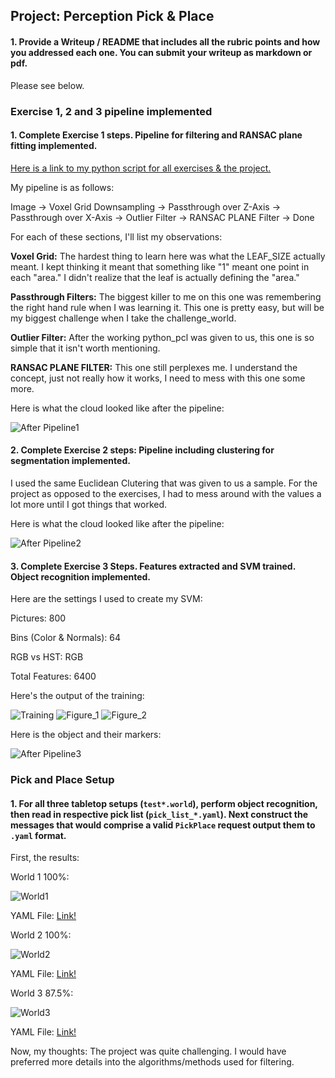 ## Project: Perception Pick & Place

#### 1. Provide a Writeup / README that includes all the rubric points and how you addressed each one.  You can submit your writeup as markdown or pdf.  

Please see below.

### Exercise 1, 2 and 3 pipeline implemented
#### 1. Complete Exercise 1 steps. Pipeline for filtering and RANSAC plane fitting implemented.

[Here is a link to my python script for all exercises & the project.](https://github.com/priteshgudge/pick_place_3dperception/blob/master/pr2_robot/scripts/project_impl_script_2.py)



My pipeline is as follows:

Image -> Voxel Grid Downsampling -> Passthrough over Z-Axis -> Passthrough over X-Axis -> Outlier Filter ->
RANSAC PLANE Filter -> Done

For each of these sections, I'll list my observations:

**Voxel Grid:** The hardest thing to learn here was what the LEAF_SIZE actually meant. I kept thinking it meant that
something like "1" meant one point in each "area." I didn't realize that the leaf is actually defining the "area."  

**Passthrough Filters:** The biggest killer to me on this one was remembering the right hand rule when I was learning
it.  This one is pretty easy, but will be my biggest challenge when I take the challenge_world.

**Outlier Filter:** After the working python_pcl was given to us, this one is so simple that it isn't worth mentioning.

**RANSAC PLANE FILTER:** This one still perplexes me.  I understand the concept, just not really how it works, I need
to mess with this one some more.

Here is what the cloud looked like after the pipeline:

![After Pipeline1](https://github.com/priteshgudge/pick_place_3dperception/raw/master/images/afterpipeline1.png)

#### 2. Complete Exercise 2 steps: Pipeline including clustering for segmentation implemented.  

I used the same Euclidean Clutering that was given to us a sample.  For the project as opposed to the exercises, 
I had to mess around with the values a lot more until I got things that worked.

Here is what the cloud looked like after the pipeline:

![After Pipeline2](https://github.com/priteshgudge/pick_place_3dperception/raw/master/images/afterpipeline2.png)

#### 3. Complete Exercise 3 Steps.  Features extracted and SVM trained.  Object recognition implemented.

Here are the settings I used to create my SVM:

Pictures: 800

Bins (Color & Normals): 64

RGB vs HST: RGB

Total Features: 6400

Here's the output of the training:

![Training](https://github.com/priteshgudge/pick_place_3dperception/raw/master/images/training.png)
![Figure_1](https://github.com/priteshgudge/pick_place_3dperception/raw/master/images/figure_1.png)
![Figure_2](https://github.com/priteshgudge/pick_place_3dperception/raw/master/images/figure_2.png)

Here is the object and their markers:

![After Pipeline3](https://github.com/priteshgudge/pick_place_3dperception/raw/master/images/afterpipeline3.png)


### Pick and Place Setup

#### 1. For all three tabletop setups (`test*.world`), perform object recognition, then read in respective pick list (`pick_list_*.yaml`). Next construct the messages that would comprise a valid `PickPlace` request output them to `.yaml` format.

First, the results:

World 1 100%:

![World1](https://github.com/priteshgudge/pick_place_3dperception/raw/master/images/world1.png)

YAML File: [Link!](https://raw.githubusercontent.com/priteshgudge/pick_place_3dperception/master/pr2_robot/scripts/output_files/output_1.yaml)

World 2 100%:

![World2](https://github.com/priteshgudge/pick_place_3dperception/raw/master/images/world2.png)

YAML File: [Link!](https://raw.githubusercontent.com/priteshgudge/pick_place_3dperception/master/pr2_robot/scripts/output_files/output_2.yaml)

World 3 87.5%:

![World3](https://github.com/priteshgudge/pick_place_3dperception/raw/master/images/world3.png)

YAML File: [Link!](https://raw.githubusercontent.com/priteshgudge/pick_place_3dperception/master/pr2_robot/scripts/output_files/output_3.yaml)

Now, my thoughts:
The project was quite challenging. I would have preferred more details into the algorithms/methods used for filtering.

